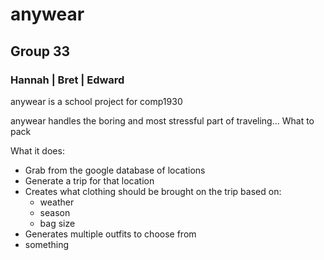 <h1>
anywear</br>
</h1>

<h2>
Group 33
</h2>

<h3>
Hannah | Bret | Edward
</h3>

anywear is a school project for comp1930

anywear handles the boring and most stressful part of traveling... What to pack

What it does:
<ul>
  <li>Grab from the google database of locations</li>
  <li>Generate a trip for that location</li>
  <li>Creates what clothing should be brought on the trip based on:
    <ul>
      <li>weather</li>
      <li>season</li>
      <li>bag size</li>
    </ul>
  </li>
  <li>Generates multiple outfits to choose from</li>

  <li>something</li>
</ul>
